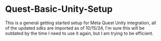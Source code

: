 # Quest-Basic-Unity-Setup
This is a general getting started setup for Meta Quest Unity integration, all of the updated sdks are imported as of 10/15/24, I'm sure this will be outdated by the time I need to use it again, but I am trying to be efficient. 
